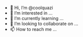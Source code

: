 - 👋 Hi, I’m @coolquazi
- 👀 I’m interested in ...
- 🌱 I’m currently learning ...
- 💞️ I’m looking to collaborate on ...
- 📫 How to reach me ...

<!---
coolquazi/coolquazi is a ✨ special ✨ repository because its `README.md` (this file) appears on your GitHub profile.
You can click the Preview link to take a look at your changes.
--->
